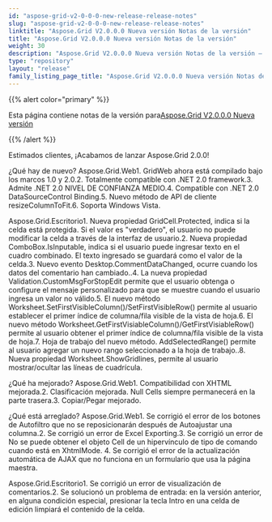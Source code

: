 ```yaml
---
id: "aspose-grid-v2-0-0-0-new-release-release-notes"
slug: "aspose-grid-v2-0-0-0-new-release-release-notes"
linktitle: "Aspose.Grid V2.0.0.0 Nueva versión Notas de la versión"
title: "Aspose.Grid V2.0.0.0 Nueva versión Notas de la versión"
weight: 30
description: "Aspose.Grid V2.0.0.0 Nueva versión Notas de la versión – the latest updates and fixes."
type: "repository"
layout: "release"
family_listing_page_title: "Aspose.Grid V2.0.0.0 Nueva versión Notas de la versión"
---
```

{{% alert color="primary" %}} 

 Esta página contiene notas de la versión para[Aspose.Grid V2.0.0.0 Nueva versión](https://releases.aspose.com/cells/net/new-releases/aspose.grid-v2.0.0.0-new-release/)

{{% /alert %}} 

 Estimados clientes, ¡Acabamos de lanzar Aspose.Grid 2.0.0!

 ¿Qué hay de nuevo?
 Aspose.Grid.Web1. GridWeb ahora está compilado bajo los marcos 1.0 y 2.0.2. Totalmente compatible con .NET 2.0 framework.3. Admite .NET 2.0 NIVEL DE CONFIANZA MEDIO.4. Compatible con .NET 2.0 DataSourceControl Binding.5. Nuevo método de API de cliente resizeColumnToFit.6. Soporta Windows Vista.

Aspose.Grid.Escritorio1. Nueva propiedad GridCell.Protected, indica si la celda está protegida. Si el valor es "verdadero", el usuario no puede modificar la celda a través de la interfaz de usuario.2. Nueva propiedad ComboBox.IsInputable, indica si el usuario puede ingresar texto en el cuadro combinado. El texto ingresado se guardará como el valor de la celda.3. Nuevo evento Desktop.CommentDataChanged, ocurre cuando los datos del comentario han cambiado..4. La nueva propiedad Validation.CustomMsgForStopEdit permite que el usuario obtenga o configure el mensaje personalizado para que se muestre cuando el usuario ingresa un valor no válido.5. El nuevo método Worksheet.SetFirstVisibleColumn()/SetFirstVisibleRow() permite al usuario establecer el primer índice de columna/fila visible de la vista de hoja.6. El nuevo método Worksheet.GetFirstVisiableColumn()/GetFirstVisiableRow() permite al usuario obtener el primer índice de columna/fila visible de la vista de hoja.7. Hoja de trabajo del nuevo método. AddSelectedRange() permite al usuario agregar un nuevo rango seleccionado a la hoja de trabajo..8. Nueva propiedad Worksheet.ShowGridlines, permite al usuario mostrar/ocultar las líneas de cuadrícula.

 ¿Qué ha mejorado?
Aspose.Grid.Web1. Compatibilidad con XHTML mejorada.2. Clasificación mejorada. Null Cells siempre permanecerá en la parte trasera.3. Copiar/Pegar mejorado.

 ¿Qué está arreglado?
 Aspose.Grid.Web1. Se corrigió el error de los botones de Autofiltro que no se reposicionarán después de Autoajustar una columna.2. Se corrigió un error de Excel Exporting.3. Se corrigió un error de No se puede obtener el objeto Cell de un hipervínculo de tipo de comando cuando está en XhtmlMode. 4. Se corrigió el error de la actualización automática de AJAX que no funciona en un formulario que usa la página maestra.

Aspose.Grid.Escritorio1. Se corrigió un error de visualización de comentarios.2. Se solucionó un problema de entrada: en la versión anterior, en alguna condición especial, presionar la tecla Intro en una celda de edición limpiará el contenido de la celda.
